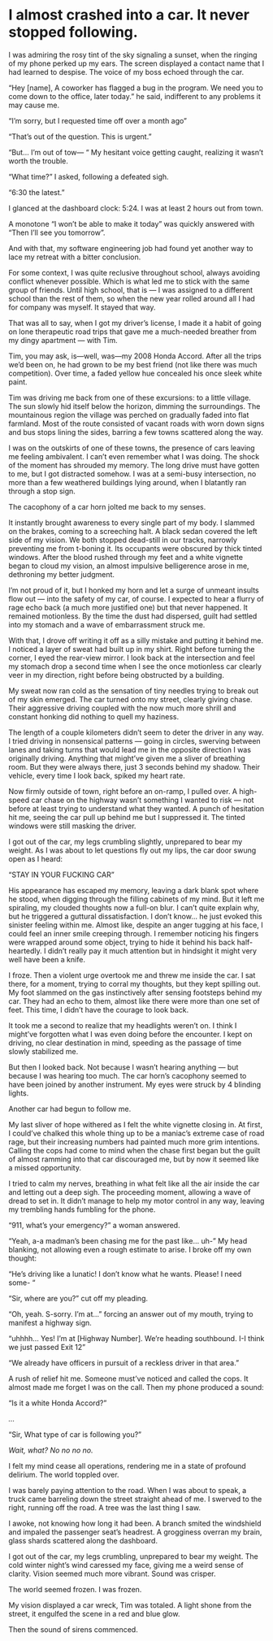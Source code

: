 # I almost crashed into a car. It never stopped following.
I was admiring the rosy tint of the sky signaling a sunset, when the ringing of my phone perked up my ears. The screen displayed a contact name that I had learned to despise. The voice of my boss echoed through the car.

“Hey \[name\], A coworker has flagged a bug in the program. We need you to come down to the office, later today.” he said, indifferent to any problems it may cause me.

“I’m sorry, but I requested time off over a month ago”

“That’s out of the question. This is urgent.”

“But… I’m out of tow— “ My hesitant voice getting caught, realizing it wasn’t worth the trouble.

“What time?” I asked, following a defeated sigh.

“6:30 the latest.”

I glanced at the dashboard clock: 5:24. I was at least 2 hours out from town.

A monotone “I won’t be able to make it today” was quickly answered with “Then I’ll see you tomorrow”.

And with that, my software engineering job had found yet another way to lace my retreat with a bitter conclusion.

For some context, I was quite reclusive throughout school, always avoiding conflict whenever possible. Which is what led me to stick with the same group of friends. Until high school, that is — I was assigned to a different school than the rest of them, so when the new year rolled around all I had for company was myself. It stayed that way.

That was all to say, when I got my driver’s license, I made it a habit of going on lone therapeutic road trips that gave me a much-needed breather from my dingy apartment — with Tim.

Tim, you may ask, is—well, was—my 2008 Honda Accord. After all the trips we’d been on, he had grown to be my best friend (not like there was much competition). Over time, a faded yellow hue concealed his once sleek white paint.

Tim was driving me back from one of these excursions: to a little village. The sun slowly hid itself below the horizon, dimming the surroundings. The mountainous region the village was perched on gradually faded into flat farmland. Most of the route consisted of vacant roads with worn down signs and bus stops lining the sides, barring a few towns scattered along the way.

I was on the outskirts of one of these towns, the presence of cars leaving me feeling ambivalent. I can’t even remember what I was doing. The shock of the moment has shrouded my memory. The long drive must have gotten to me, but I got distracted somehow. I was at a semi-busy intersection, no more than a few weathered buildings lying around, when I blatantly ran through a stop sign.

The cacophony of a car horn jolted me back to my senses.

It instantly brought awareness to every single part of my body. I slammed on the brakes, coming to a screeching halt. A black sedan covered the left side of my vision. We both stopped dead-still in our tracks, narrowly preventing me from t-boning it. Its occupants were obscured by thick tinted windows. After the blood rushed through my feet and a white vignette began to cloud my vision, an almost impulsive belligerence arose in me, dethroning my better judgment.

I’m not proud of it, but I honked my horn and let a surge of unmeant insults flow out — into the safety of my car, of course. I expected to hear a flurry of rage echo back (a much more justified one) but that never happened. It remained motionless. By the time the dust had dispersed, guilt had settled into my stomach and a wave of embarrassment struck me.

With that, I drove off writing it off as a silly mistake and putting it behind me. I noticed a layer of sweat had built up in my shirt. Right before turning the corner, I eyed the rear-view mirror. I look back at the intersection and feel my stomach drop a second time when I see the once motionless car clearly veer in my direction, right before being obstructed by a building.

My sweat now ran cold as the sensation of tiny needles trying to break out of my skin emerged. The car turned onto my street, clearly giving chase. Their aggressive driving coupled with the now much more shrill and constant honking did nothing to quell my haziness.

The length of a couple kilometers didn’t seem to deter the driver in any way. I tried driving in nonsensical patterns — going in circles, swerving between lanes and taking turns that would lead me in the opposite direction I was originally driving. Anything that might’ve given me a sliver of breathing room. But they were always there, just 3 seconds behind my shadow. Their vehicle, every time I look back, spiked my heart rate.

Now firmly outside of town, right before an on-ramp, I pulled over. A high-speed car chase on the highway wasn’t something I wanted to risk — not before at least trying to understand what they wanted. A punch of hesitation hit me, seeing the car pull up behind me but I suppressed it. The tinted windows were still masking the driver.

I got out of the car, my legs crumbling slightly, unprepared to bear my weight. As I was about to let questions fly out my lips, the car door swung open as I heard:

“STAY IN YOUR FUCKING CAR”

His appearance has escaped my memory, leaving a dark blank spot where he stood, when digging through the filling cabinets of my mind. But it left me spiraling, my clouded thoughts now a full-on blur. I can’t quite explain why, but he triggered a guttural dissatisfaction. I don’t know… he just evoked this sinister feeling within me. Almost like, despite an anger tugging at his face, I could feel an inner smile creeping through. I remember noticing his fingers were wrapped around some object, trying to hide it behind his back half-heartedly. I didn’t really pay it much attention but in hindsight it might very well have been a knife.

I froze. Then a violent urge overtook me and threw me inside the car. I sat there, for a moment, trying to corral my thoughts, but they kept spilling out. My foot slammed on the gas instinctively after sensing footsteps behind my car. They had an echo to them, almost like there were more than one set of feet. This time, I didn’t have the courage to look back.

It took me a second to realize that my headlights weren’t on. I think I might’ve forgotten what I was even doing before the encounter. I kept on driving, no clear destination in mind, speeding as the passage of time slowly stabilized me.

But then I looked back. Not because I wasn’t hearing anything — but because I was hearing too much. The car horn’s cacophony seemed to have been joined by another instrument. My eyes were struck by 4 blinding lights.

Another car had begun to follow me.

My last sliver of hope withered as I felt the white vignette closing in. At first, I could’ve chalked this whole thing up to be a maniac’s extreme case of road rage, but their increasing numbers had painted much more grim intentions. Calling the cops had come to mind when the chase first began but the guilt of almost ramming into that car discouraged me, but by now it seemed like a missed opportunity.

I tried to calm my nerves, breathing in what felt like all the air inside the car and letting out a deep sigh. The proceeding moment, allowing a wave of dread to set in. It didn’t manage to help my motor control in any way, leaving my trembling hands fumbling for the phone.

“911, what’s your emergency?” a woman answered.

“Yeah, a-a madman’s been chasing me for the past like… uh-” My head blanking, not allowing even a rough estimate to arise. I broke off my own thought:

“He’s driving like a lunatic! I don’t know what he wants. Please! I need some- “

“Sir, where are you?” cut off my pleading.

“Oh, yeah. S-sorry. I’m at…” forcing an answer out of my mouth, trying to manifest a highway sign.

“uhhhh… Yes! I’m at \[Highway Number\]. We’re heading southbound. I-I think we just passed Exit 12”

“We already have officers in pursuit of a reckless driver in that area.”

A rush of relief hit me. Someone must’ve noticed and called the cops. It almost made me forget I was on the call. Then my phone produced a sound:

“Is it a white Honda Accord?”

*…*

“Sir, What type of car is following you?”

*Wait, what? No no no no.*

I felt my mind cease all operations, rendering me in a state of profound delirium. The world toppled over.

I was barely paying attention to the road. When I was about to speak, a truck came barreling down the street straight ahead of me. I swerved to the right, running off the road. A tree was the last thing I saw.

I awoke, not knowing how long it had been. A branch smited the windshield and impaled the passenger seat’s headrest. A grogginess overran my brain, glass shards scattered along the dashboard.

I got out of the car, my legs crumbling, unprepared to bear my weight. The cold winter night’s wind caressed my face, giving me a weird sense of clarity. Vision seemed much more vibrant. Sound was crisper.

The world seemed frozen. I was frozen.

My vision displayed a car wreck, Tim was totaled. A light shone from the street, it engulfed the scene in a red and blue glow.

Then the sound of sirens commenced.